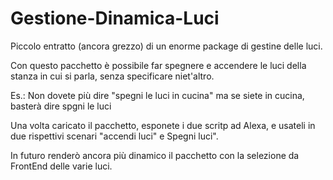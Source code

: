 # Gestione-Dinamica-Luci

Piccolo entratto (ancora grezzo) di un enorme package di gestine delle luci.

Con questo pacchetto è possibile far spegnere e accendere le luci della stanza in cui si parla, senza specificare niet'altro.

Es.: Non dovete più dire "spegni le luci in cucina" ma se siete in cucina, basterà dire spgni le luci

Una volta caricato il pacchetto, esponete i due scritp ad Alexa, e usateli in due rispettivi scenari "accendi luci" e Spegni luci".

In futuro renderò ancora più dinamico il pacchetto con la selezione da FrontEnd delle varie luci.
